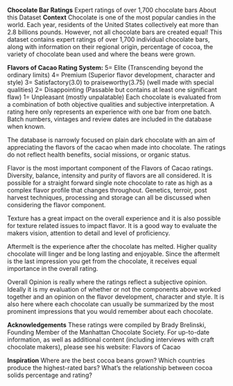 **Chocolate Bar Ratings**
Expert ratings of over 1,700 chocolate bars
About this Dataset
**Context**
Chocolate is one of the most popular candies in the world. Each year, residents of the United States collectively eat more than 2.8 billions pounds. However, not all chocolate bars are created equal! This dataset contains expert ratings of over 1,700 individual chocolate bars, along with information on their regional origin, percentage of cocoa, the variety of chocolate bean used and where the beans were grown.

**Flavors of Cacao Rating System:**
5= Elite (Transcending beyond the ordinary limits)
4= Premium (Superior flavor development, character and style)
3= Satisfactory(3.0) to praiseworthy(3.75) (well made with special qualities)
2= Disappointing (Passable but contains at least one significant flaw)
1= Unpleasant (mostly unpalatable)
Each chocolate is evaluated from a combination of both objective qualities and subjective interpretation. A rating here only represents an experience with one bar from one batch. Batch numbers, vintages and review dates are included in the database when known.

The database is narrowly focused on plain dark chocolate with an aim of appreciating the flavors of the cacao when made into chocolate. The ratings do not reflect health benefits, social missions, or organic status.

Flavor is the most important component of the Flavors of Cacao ratings. Diversity, balance, intensity and purity of flavors are all considered. It is possible for a straight forward single note chocolate to rate as high as a complex flavor profile that changes throughout. Genetics, terroir, post harvest techniques, processing and storage can all be discussed when considering the flavor component.

Texture has a great impact on the overall experience and it is also possible for texture related issues to impact flavor. It is a good way to evaluate the makers vision, attention to detail and level of proficiency.

Aftermelt is the experience after the chocolate has melted. Higher quality chocolate will linger and be long lasting and enjoyable. Since the aftermelt is the last impression you get from the chocolate, it receives equal importance in the overall rating.

Overall Opinion is really where the ratings reflect a subjective opinion. Ideally it is my evaluation of whether or not the components above worked together and an opinion on the flavor development, character and style. It is also here where each chocolate can usually be summarized by the most prominent impressions that you would remember about each chocolate.

**Acknowledgements**
These ratings were compiled by Brady Brelinski, Founding Member of the Manhattan Chocolate Society. For up-to-date information, as well as additional content (including interviews with craft chocolate makers), please see his website: Flavors of Cacao

**Inspiration**
Where are the best cocoa beans grown?
Which countries produce the highest-rated bars?
What’s the relationship between cocoa solids percentage and rating?